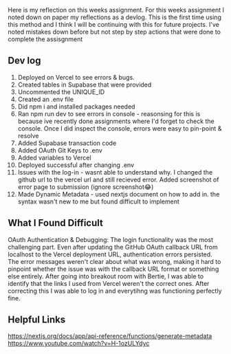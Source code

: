 Here is my reflection on this weeks assignment. For this weeks assignment I noted down on paper my reflections as a devlog. This is the first time using this method and I think I will be continuing with this for future projects. I've noted mistakes down before but not step by step actions that were done to complete the assisgnment

## Dev log

1. Deployed on Vercel to see errors & bugs.
2. Created tables in Supabase that were provided
3. Uncommented the UNIQUE_ID
4. Created an .env file
5. Did npm i and installed packages needed
6. Ran npm run dev to see errors in console - reasonsing for this is because ive recently done assignments where I'd forget to check the console. Once I did inspect the console, errors were easy to pin-point & resolve
7. Added Supabase transaction code
8. Added OAuth Git Keys to .env
9. Added variables to Vercel
10. Deployed successful after changing .env
11. Issues with the log-in - wasnt able to understand why. I changed the github url to the vercel url and still recieved error. Added screenshot of error page to submission (ignore screenshot😂)
12. Made Dynamic Metadata - used nextjs document on how to add in. the syntax wasn't new to me but found difficult to implement 


## What I Found Difficult
OAuth Authentication & Debugging:
The login functionality was the most challenging part. Even after updating the GitHub OAuth callback URL from localhost to the Vercel deployment URL, authentication errors persisted. The error messages weren't clear about what was wrong, making it hard to pinpoint whether the issue was with the callback URL format or something else entirely. After going into breakout room with Bertie, I was able to identify that the links I used from Vercel weren't the correct ones. After correcting this I was able to log in and everytihng was functioning perfectly fine.

## Helpful Links

https://nextjs.org/docs/app/api-reference/functions/generate-metadata
https://www.youtube.com/watch?v=H-1ozULYdyc
